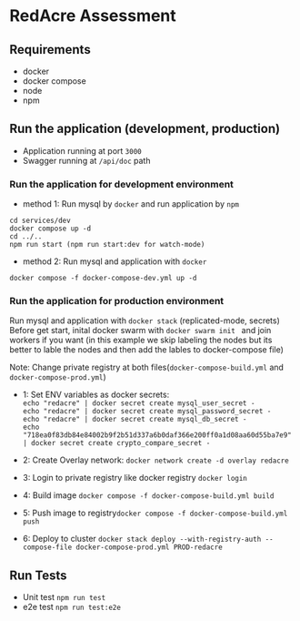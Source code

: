 # RedAcre Assessment

## Requirements

-   docker
-   docker compose
-   node
-   npm

## Run the application (development, production)
- Application running at port `3000`   
- Swagger running at `/api/doc` path 

### Run the application for development environment

-   method 1:
    Run mysql by `docker` and run application by `npm`

```
cd services/dev
docker compose up -d
cd ../..
npm run start (npm run start:dev for watch-mode)
```

-   method 2:
    Run mysql and application with `docker`

```
docker compose -f docker-compose-dev.yml up -d
```

### Run the application for production environment

Run mysql and application with `docker stack` (replicated-mode, secrets)  
Before get start, inital docker swarm with `docker swarm init ` and join workers if you want (in this example we skip labeling the nodes but its better to lable the nodes and then add the lables to docker-compose file)

Note: Change private registry at both files(`docker-compose-build.yml` and `docker-compose-prod.yml`)

-   1: Set ENV variables as docker secrets:  
    `echo "redacre" | docker secret create mysql_user_secret -`  
    `echo "redacre" | docker secret create mysql_password_secret -`  
    `echo "redacre" | docker secret create mysql_db_secret -`  
    `echo "718ea0f83db84e84002b9f2b51d337a6b0daf366e200ff0a1d08aa60d55ba7e9" | docker secret create crypto_compare_secret -`

-   2: Create Overlay network: `docker network create -d overlay redacre`
-   3: Login to private registry like docker registry `docker login`
-   4: Build image `docker compose -f docker-compose-build.yml build`
-   5: Push image to registry`docker compose -f docker-compose-build.yml push`
-   6: Deploy to cluster `docker stack deploy --with-registry-auth --compose-file docker-compose-prod.yml PROD-redacre`

## Run Tests

-   Unit test `npm run test`
-   e2e test `npm run test:e2e`
